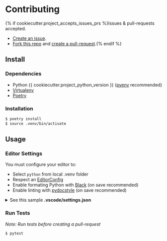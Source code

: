 # Contributing

{% if cookiecutter.project_accepts_issues_prs %}Issues & pull-requests accepted.

- [Create an issue].
- [Fork this repo] and [create a pull-request].{% endif %}

## Install

### Dependencies

- Python {{ cookiecutter.project_python_version }} ([pyenv] recommended)
- [Virtualenv]
- [Poetry]

### Installation

```bash
$ poetry install
$ source .venv/bin/activate
```

## Usage

### Editor Settings

You must configure your editor to:

- Select `python` from local .venv folder
- Respect an [EditorConfig]
- Enable formating Python with [Black] (on save recommended)
- Enable linting with [pydocstyle] (on save recommended)

<details><summary>See this sample <b>.vscode/settings.json</b></summary>
<p>

```json
{
  "python.pythonPath": ".venv/bin/python",
  "python.formatting.provider": "black",
  "editor.formatOnSave": true,
  "python.linting.pydocstyleEnabled": true
}
```

Note: [EditorConfig] is supported by a [VSCode EditorConfig Extension]

</p>
</details>

### Run Tests

_Note: Run tests before creating a pull-request_

```bash
$ pytest
```

<!-- Links -->

[create an issue]: https://docs.github.com/en/github/managing-your-work-on-github/creating-an-issue
[fork this repo]: https://docs.github.com/en/github/getting-started-with-github/fork-a-repo
[create a pull-request]: https://docs.github.com/en/github/collaborating-with-issues-and-pull-requests/creating-a-pull-request
[black]: https://github.com/psf/black
[poetry]: https://python-poetry.org/docs/
[pyenv]: https://github.com/pyenv/pyenv
[pydocstyle]: https://pypi.org/project/pydocstyle/
[editorconfig]: https://editorconfig.org/
[virtualenv]: https://virtualenv.pypa.io/en/latest/
[vscode editorconfig extension]: https://github.com/editorconfig/editorconfig-vscode
